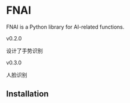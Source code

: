 # FNAI

FNAI is a Python library for AI-related functions.

v0.2.0

设计了手势识别

v0.3.0

人脸识别




## Installation